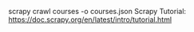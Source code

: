 scrapy crawl courses -o courses.json
Scrapy Tutorial:
https://doc.scrapy.org/en/latest/intro/tutorial.html
